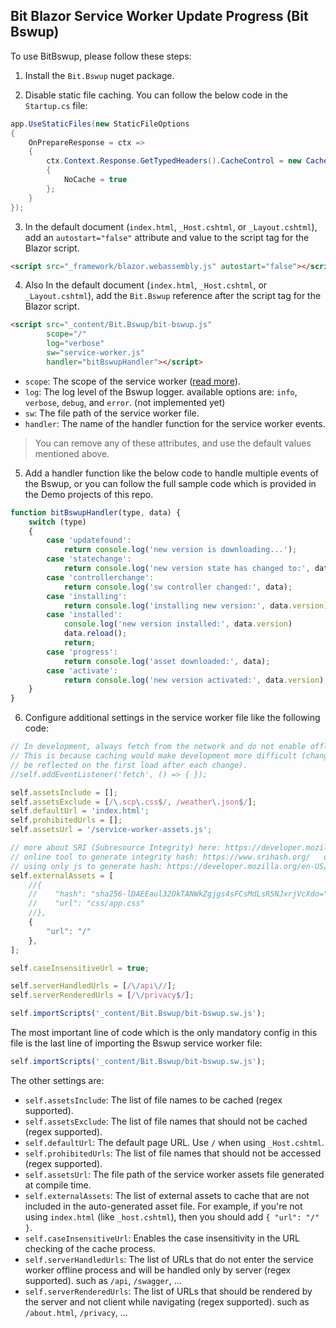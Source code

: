## Bit Blazor Service Worker Update Progress (Bit Bswup)

To use BitBswup, please follow these steps:

1. Install the `Bit.Bswup` nuget package.

2. Disable static file caching. You can follow the below code in the `Startup.cs` file:

```csharp
app.UseStaticFiles(new StaticFileOptions
{
    OnPrepareResponse = ctx =>
    {
        ctx.Context.Response.GetTypedHeaders().CacheControl = new CacheControlHeaderValue()
        {
            NoCache = true
        };
    }
});
```

3. In the default document (`index.html`, `_Host.cshtml`, or `_Layout.cshtml`), add an `autostart="false"` attribute and value to the script tag for the Blazor script.

```html
<script src="_framework/blazor.webassembly.js" autostart="false"></script>
```

4. Also In the default document (`index.html`, `_Host.cshtml`, or `_Layout.cshtml`), add the `Bit.Bswup` reference after the script tag for the Blazor script.

```html
<script src="_content/Bit.Bswup/bit-bswup.js"
        scope="/"
        log="verbose"
        sw="service-worker.js"
        handler="bitBswupHandler"></script>
```

- `scope`: The scope of the service worker ([read more](https://developer.chrome.com/docs/workbox/service-worker-lifecycle/#scope)).
- `log`: The log level of the Bswup logger. available options are: `info`, `verbose`, `debug`, and `error`. (not implemented yet)
- `sw`: The file path of the service worker file.
- `handler`: The name of the handler function for the service worker events.

> You can remove any of these attributes, and use the default values mentioned above.

5. Add a handler function like the below code to handle multiple events of the Bswup, or you can follow the full sample code which is provided in the Demo projects of this repo.

```js
function bitBswupHandler(type, data) {
    switch (type)
    {
        case 'updatefound':
            return console.log('new version is downloading...');
        case 'statechange':
            return console.log('new version state has changed to:', data.currentTarget.state);
        case 'controllerchange':
            return console.log('sw controller changed:', data);
        case 'installing':
            return console.log('installing new version:', data.version);
        case 'installed':
            console.log('new version installed:', data.version)
            data.reload();
            return;
        case 'progress':
            return console.log('asset downloaded:', data);
        case 'activate':
            return console.log('new version activated:', data.version);
    }
}
```

6. Configure additional settings in the service worker file like the following code:

```js
// In development, always fetch from the network and do not enable offline support.
// This is because caching would make development more difficult (changes would not
// be reflected on the first load after each change).
//self.addEventListener('fetch', () => { });

self.assetsInclude = [];
self.assetsExclude = [/\.scp\.css$/, /weather\.json$/];
self.defaultUrl = 'index.html';
self.prohibitedUrls = [];
self.assetsUrl = '/service-worker-assets.js';

// more about SRI (Subresource Integrity) here: https://developer.mozilla.org/en-US/docs/Web/Security/Subresource_Integrity
// online tool to generate integrity hash: https://www.srihash.org/   or   https://laysent.github.io/sri-hash-generator/
// using only js to generate hash: https://developer.mozilla.org/en-US/docs/Web/API/SubtleCrypto/digest
self.externalAssets = [
    //{
    //    "hash": "sha256-lDAEEaul32OkTANWkZgjgs4sFCsMdLsR5NJxrjVcXdo=",
    //    "url": "css/app.css"
    //},
    {
        "url": "/"
    },
];

self.caseInsensitiveUrl = true;

self.serverHandledUrls = [/\/api\//];
self.serverRenderedUrls = [/\/privacy$/];

self.importScripts('_content/Bit.Bswup/bit-bswup.sw.js');
```

The most important line of code which is the only mandatory config in this file is the last line of importing the Bswup service worker file:

```js
self.importScripts('_content/Bit.Bswup/bit-bswup.sw.js');
```

The other settings are:

- `self.assetsInclude`: The list of file names to be cached (regex supported).
- `self.assetsExclude`: The list of file names that should not be cached (regex supported).
- `self.defaultUrl`: The default page URL. Use `/` when using `_Host.cshtml`.
- `self.prohibitedUrls`: The list of file names that should not be accessed (regex supported).
- `self.assetsUrl`: The file path of the service worker assets file generated at compile time.
- `self.externalAssets`: The list of external assets to cache that are not included in the auto-generated asset file. For example, if you're not using `index.html` (like `_host.cshtml`), then you should add `{ "url": "/" }`.
- `self.caseInsensitiveUrl`: Enables the case insensitivity in the URL checking of the cache process.
- `self.serverHandledUrls`: The list of URLs that do not enter the service worker offline process and will be handled only by server (regex supported). such as `/api`, `/swagger`, ...
- `self.serverRenderedUrls`: The list of URLs that should be rendered by the server and not client while navigating (regex supported). such as `/about.html`, `/privacy`, ...